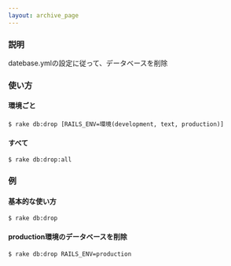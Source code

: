 ```yaml
---
layout: archive_page
---
```

### 説明
datebase.ymlの設定に従って、データベースを削除

### 使い方
#### 環境ごと
    $ rake db:drop [RAILS_ENV=環境(development, text, production)]

#### すべて
    $ rake db:drop:all

### 例
#### 基本的な使い方
    $ rake db:drop

#### production環境のデータベースを削除
    $ rake db:drop RAILS_ENV=production